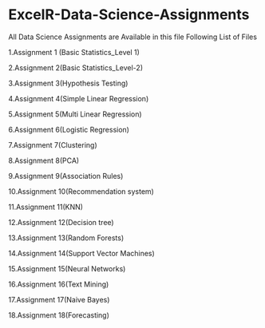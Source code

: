 # ExcelR-Data-Science-Assignments
All Data Science Assignments are Available in this file 
Following List of Files

1.Assignment 1 (Basic Statistics_Level 1)

2.Assignment 2(Basic Statistics_Level-2)

3.Assignment 3(Hypothesis Testing)

4.Assignment 4(Simple Linear Regression)

5.Assignment 5(Multi Linear Regression)

6.Assignment 6(Logistic Regression)

7.Assignment 7(Clustering)

8.Assignment 8(PCA)

9.Assignment 9(Association Rules)

10.Assignment 10(Recommendation system)

11.Assignment 11(KNN)

12.Assignment 12(Decision tree)

13.Assignment 13(Random Forests)

14.Assignment 14(Support Vector Machines)

15.Assignment 15(Neural Networks)

16.Assignment 16(Text Mining)

17.Assignment 17(Naive Bayes)

18.Assignment 18(Forecasting)
